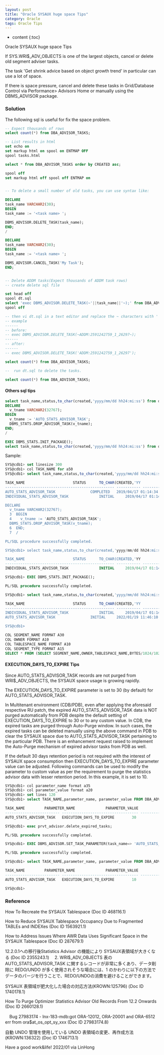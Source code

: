 ```yaml
---
layout: post
title: "Oracle SYSAUX huge space Tips"
category: Oracle
tags: Oracle Tips
---
```


* content
{:toc}


Oracle SYSAUX huge space Tips


If SYS.WRI$_ADV_OBJECTS is one of the largest objects, cancel or delete old segment adviser tasks.

The task 'Get shrink advice based on object growth trend' in particular can use a lot of space.

If there is space pressure, cancel and delete these tasks in Grid/Database Control via Performance> Advisors Home or manually using the DBMS_ADVISOR package.







### Solution

The following sql is useful for fix the space problem.

```sql
-- Expect thousands of rows
select count(*) from DBA_ADVISOR_TASKS;

-- List results in html
set echo on
set markup html on spool on ENTMAP OFF
spool tasks.html

select * from DBA_ADVISOR_TASKS order by CREATED asc;

spool off
set markup html off spool off ENTMAP on


-- To delete a small number of old tasks, you can use syntax like:

DECLARE
task_name VARCHAR2(30);
BEGIN
task_name := '<task name> ';

DBMS_ADVISOR.DELETE_TASK(task_name);
END;
/

DECLARE
task_name VARCHAR2(30);
BEGIN
task_name := '<task name> ';

DBMS_ADVISOR.CANCEL_TASK('My Task');
END;


-- Delete ADDM tasks(Expect thousands of ADDM task rows)
-- create delete sql file

set head off
spool dt.sql
select 'exec DBMS_ADVISOR.DELETE_TASK(~'||task_name||'~);' from DBA_ADVISOR_TASKS where upper(task_name) like 'ADDM%';
spool off

-- then vi dt.sql in a text editor and replace the ~ characters with ' characters.
-- example
------
-- before:
-- exec DBMS_ADVISOR.DELETE_TASK(~ADDM:2591242759_1_26297~);
------
-- after:
------
-- exec DBMS_ADVISOR.DELETE_TASK('ADDM:2591242759_1_26297');

select count(*) from DBA_ADVISOR_TASKS;

--  run dt.sql to delete the tasks.

select count(*) from DBA_ADVISOR_TASKS;

```


#### Others sql tips


```sql
select task_name,status,to_char(created,'yyyy/mm/dd hh24:mi:ss') from dba_advisor_tasks where task_name like '%ADVISOR%';
DECLARE
  v_tname VARCHAR2(32767);
BEGIN
  v_tname := 'AUTO_STATS_ADVISOR_TASK';
  DBMS_STATS.DROP_ADVISOR_TASK(v_tname);
END;
/

EXEC DBMS_STATS.INIT_PACKAGE();
select task_name,status,to_char(created,'yyyy/mm/dd hh24:mi:ss') from dba_advisor_tasks where task_name like '%ADVISOR%';
```


Sample:
```sql
SYS@cdb1> set linesize 300
SYS@cdb1> col TASK_NAME for a50
SYS@cdb1> select task_name,status,to_char(created,'yyyy/mm/dd hh24:mi:ss') from dba_advisor_tasks where task_name like '%ADVISOR%';

TASK_NAME					   STATUS      TO_CHAR(CREATED,'YY
-------------------------------------------------- ----------- -------------------
AUTO_STATS_ADVISOR_TASK 			   COMPLETED   2019/04/17 01:14:34
INDIVIDUAL_STATS_ADVISOR_TASK			   INITIAL     2019/04/17 01:14:34

DECLARE
  v_tname VARCHAR2(32767);
  3  BEGIN
  4    v_tname := 'AUTO_STATS_ADVISOR_TASK';
  DBMS_STATS.DROP_ADVISOR_TASK(v_tname);
  6  END;
  7  /

PL/SQL procedure successfully completed.

SYS@cdb1> select task_name,status,to_char(created,'yyyy/mm/dd hh24:mi:ss') from dba_advisor_tasks where task_name like '%ADVISOR%';

TASK_NAME					   STATUS      TO_CHAR(CREATED,'YY
-------------------------------------------------- ----------- -------------------
INDIVIDUAL_STATS_ADVISOR_TASK			   INITIAL     2019/04/17 01:14:34

SYS@cdb1> EXEC DBMS_STATS.INIT_PACKAGE();

PL/SQL procedure successfully completed.

SYS@cdb1> select task_name,status,to_char(created,'yyyy/mm/dd hh24:mi:ss') from dba_advisor_tasks where task_name like '%ADVISOR%';

TASK_NAME					   STATUS      TO_CHAR(CREATED,'YY
-------------------------------------------------- ----------- -------------------
INDIVIDUAL_STATS_ADVISOR_TASK			   INITIAL     2019/04/17 01:14:34
AUTO_STATS_ADVISOR_TASK 			   INITIAL     2022/01/19 11:46:10

SYS@cdb1>
```


```sql
COL SEGMENT_NAME FORMAT A30
COL OWNER FORMAT A10
COL TABLESPACE_NAME FORMAT A10
COL SEGMENT_TYPE FORMAT A15
SELECT * FROM (SELECT SEGMENT_NAME,OWNER,TABLESPACE_NAME,BYTES/1024/1024 "SIZE(MB)",SEGMENT_TYPE FROM DBA_SEGMENTS WHERE TABLESPACE_NAME='SYSAUX' ORDER BY BYTES DESC) WHERE ROWNUM<=10;
```


#### EXECUTION_DAYS_TO_EXPIRE Tips

Since AUTO_STATS_ADVISOR_TASK records are not purged from WRI$_ADV_OBJECTS, the SYSAUX space usage is growing rapidly.

The EXECUTION_DAYS_TO_EXPIRE parameter is set to 30 (by default) for AUTO_STATS_ADVISOR_TASK.

In Multitenant environment (CDB/PDB), even after applying the aforesaid respective RU patch, the expired AUTO_STATS_ADVISOR_TASK data is NOT purged automatically from PDB despite the default setting of EXECUTION_DAYS_TO_EXPIRE to 30 or to any custom value. In CDB, the expired tasks are purged through Auto-Purge window. In such cases, the expired tasks can be deleted manually using the above command in PDB to clear the SYSAUX space due to AUTO_STATS_ADVISOR_TASK pertaining to the particular PDB. There is an enhancement request raised to implement the Auto-Purge mechanism of expired advisor tasks from PDB as well.

If the default 30 days retention period is not required with the interest of SYSAUX space consumption then EXECUTION_DAYS_TO_EXPIRE parameter value can be adjusted. Following commands can be used to modify the parameter to custom value as per the requirement to purge the statistics advisor data with lesser retention period. In this example, it is set to 10.

```sql
SYS@cdb1> col parameter_name format a35
SYS@cdb1> col parameter_value format a20
SYS@cdb1> set lines 120
SYS@cdb1> select TASK_NAME,parameter_name, parameter_value FROM DBA_ADVISOR_PARAMETERS WHERE task_name='AUTO_STATS_ADVISOR_TASK' and PARAMETER_NAME='EXECUTION_DAYS_TO_EXPIRE';

TASK_NAME		  PARAMETER_NAME		      PARAMETER_VALUE
------------------------- ----------------------------------- --------------------
AUTO_STATS_ADVISOR_TASK   EXECUTION_DAYS_TO_EXPIRE	      30

SYS@cdb1> exec prvt_advisor.delete_expired_tasks;

PL/SQL procedure successfully completed.

SYS@cdb1> EXEC DBMS_ADVISOR.SET_TASK_PARAMETER(task_name=> 'AUTO_STATS_ADVISOR_TASK', parameter=> 'EXECUTION_DAYS_TO_EXPIRE', value => 10);

PL/SQL procedure successfully completed.

SYS@cdb1> select TASK_NAME,parameter_name, parameter_value FROM DBA_ADVISOR_PARAMETERS WHERE task_name='AUTO_STATS_ADVISOR_TASK' and PARAMETER_NAME='EXECUTION_DAYS_TO_EXPIRE';

TASK_NAME		  PARAMETER_NAME		      PARAMETER_VALUE
------------------------- ----------------------------------- --------------------
AUTO_STATS_ADVISOR_TASK   EXECUTION_DAYS_TO_EXPIRE	      10

SYS@cdb1>
```



### Reference

How To Recreate the SYSAUX Tablespace (Doc ID 468116.1)

How to Reduce SYSAUX Tablespace Occupancy Due to Fragmented TABLEs and INDEXes (Doc ID 1563921.1)

How to Address Issues Where AWR Data Uses Significant Space in the SYSAUX Tablespace (Doc ID 287679.1)

12.2.0.1への移行後Statistics Advisor の機能により SYSAUX表領域が大きくなる (Doc ID 2355243.1)
　2. WRI$_ADV_OBJECTS 表の AUTO_STATS_ADVISOR_TASK に関するレコードが非常に多くあり、データ削除に REDO/UNDO が多く使用されそうな場合には、1 のかわりに以下の方法でデータのパージを行うことで、REDO/UNDOの消費を避けることができます。

SYSAUX 表領域が肥大化した場合の対応方法(KROWN:125796) (Doc ID 1740178.1)

How To Purge Optimizer Statistics Advisor Old Records From 12.2 Onwards (Doc ID 2660128.1)

　Bug 27983174 - lnx-183-mdb:got ORA-12012, ORA-20001 and ORA-6512 err from ora$at_os_opt_sy_xxx (Doc ID 27983174.8)

自動 UNDO 管理を使用している UNDO 表領域の変更、再作成方法(KROWN:136322) (Doc ID 1746713.1)	

Have a good work&life! 2022/01 via LinHong

